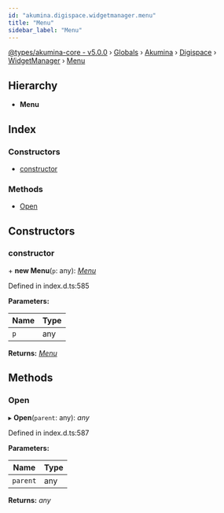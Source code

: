 ```yaml
---
id: "akumina.digispace.widgetmanager.menu"
title: "Menu"
sidebar_label: "Menu"
---
```


[@types/akumina-core - v5.0.0](../index.md) › [Globals](../globals.md) › [Akumina](../modules/akumina.md) › [Digispace](../modules/akumina.digispace.md) › [WidgetManager](../modules/akumina.digispace.widgetmanager.md) › [Menu](akumina.digispace.widgetmanager.menu.md)

## Hierarchy

* **Menu**

## Index

### Constructors

* [constructor](akumina.digispace.widgetmanager.menu.md#constructor)

### Methods

* [Open](akumina.digispace.widgetmanager.menu.md#open)

## Constructors

###  constructor

\+ **new Menu**(`p`: any): *[Menu](akumina.digispace.widgetmanager.menu.md)*

Defined in index.d.ts:585

**Parameters:**

Name | Type |
------ | ------ |
`p` | any |

**Returns:** *[Menu](akumina.digispace.widgetmanager.menu.md)*

## Methods

###  Open

▸ **Open**(`parent`: any): *any*

Defined in index.d.ts:587

**Parameters:**

Name | Type |
------ | ------ |
`parent` | any |

**Returns:** *any*
